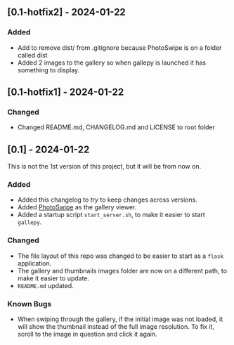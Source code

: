## [0.1-hotfix2] - 2024-01-22

### Added

- Add to remove dist/ from .gitignore because PhotoSwipe is on a folder called dist 
- Added 2 images to the gallery so when gallepy is launched it has something to display.

## [0.1-hotfix1] - 2024-01-22

### Changed

- Changed README.md, CHANGELOG.md and LICENSE to root folder

## [0.1] - 2024-01-22

This is not the 1st version of this project, but it will be from now on.

### Added

- Added this changelog to *try* to keep changes across versions.
- Added [PhotoSwipe](https://github.com/dimsemenov/PhotoSwipe) as the gallery viewer.
- Added a startup script `start_server.sh`, to make it easier to start `gallepy`.

### Changed

- The file layout of this repo was changed to be easier to start as a `flask` application.
- The gallery and thumbnails images folder are now on a different path, to make it easier to update.
- `README.md` updated.

### Known Bugs

- When swiping through the gallery, if the initial image was not loaded, it will show the thumbnail instead of the full image resolution. To fix it, scroll to the image in question and click it again.

